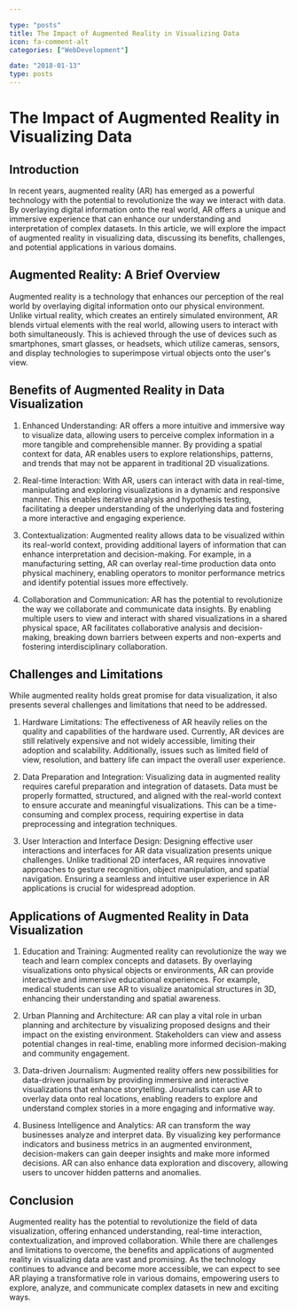```yaml
---

type: "posts"
title: The Impact of Augmented Reality in Visualizing Data
icon: fa-comment-alt
categories: ["WebDevelopment"]

date: "2018-01-13"
type: posts
---
```





# The Impact of Augmented Reality in Visualizing Data

## Introduction

In recent years, augmented reality (AR) has emerged as a powerful technology with the potential to revolutionize the way we interact with data. By overlaying digital information onto the real world, AR offers a unique and immersive experience that can enhance our understanding and interpretation of complex datasets. In this article, we will explore the impact of augmented reality in visualizing data, discussing its benefits, challenges, and potential applications in various domains.

## Augmented Reality: A Brief Overview

Augmented reality is a technology that enhances our perception of the real world by overlaying digital information onto our physical environment. Unlike virtual reality, which creates an entirely simulated environment, AR blends virtual elements with the real world, allowing users to interact with both simultaneously. This is achieved through the use of devices such as smartphones, smart glasses, or headsets, which utilize cameras, sensors, and display technologies to superimpose virtual objects onto the user's view.

## Benefits of Augmented Reality in Data Visualization

1. Enhanced Understanding: AR offers a more intuitive and immersive way to visualize data, allowing users to perceive complex information in a more tangible and comprehensible manner. By providing a spatial context for data, AR enables users to explore relationships, patterns, and trends that may not be apparent in traditional 2D visualizations.

2. Real-time Interaction: With AR, users can interact with data in real-time, manipulating and exploring visualizations in a dynamic and responsive manner. This enables iterative analysis and hypothesis testing, facilitating a deeper understanding of the underlying data and fostering a more interactive and engaging experience.

3. Contextualization: Augmented reality allows data to be visualized within its real-world context, providing additional layers of information that can enhance interpretation and decision-making. For example, in a manufacturing setting, AR can overlay real-time production data onto physical machinery, enabling operators to monitor performance metrics and identify potential issues more effectively.

4. Collaboration and Communication: AR has the potential to revolutionize the way we collaborate and communicate data insights. By enabling multiple users to view and interact with shared visualizations in a shared physical space, AR facilitates collaborative analysis and decision-making, breaking down barriers between experts and non-experts and fostering interdisciplinary collaboration.

## Challenges and Limitations

While augmented reality holds great promise for data visualization, it also presents several challenges and limitations that need to be addressed.

1. Hardware Limitations: The effectiveness of AR heavily relies on the quality and capabilities of the hardware used. Currently, AR devices are still relatively expensive and not widely accessible, limiting their adoption and scalability. Additionally, issues such as limited field of view, resolution, and battery life can impact the overall user experience.

2. Data Preparation and Integration: Visualizing data in augmented reality requires careful preparation and integration of datasets. Data must be properly formatted, structured, and aligned with the real-world context to ensure accurate and meaningful visualizations. This can be a time-consuming and complex process, requiring expertise in data preprocessing and integration techniques.

3. User Interaction and Interface Design: Designing effective user interactions and interfaces for AR data visualization presents unique challenges. Unlike traditional 2D interfaces, AR requires innovative approaches to gesture recognition, object manipulation, and spatial navigation. Ensuring a seamless and intuitive user experience in AR applications is crucial for widespread adoption.

## Applications of Augmented Reality in Data Visualization

1. Education and Training: Augmented reality can revolutionize the way we teach and learn complex concepts and datasets. By overlaying visualizations onto physical objects or environments, AR can provide interactive and immersive educational experiences. For example, medical students can use AR to visualize anatomical structures in 3D, enhancing their understanding and spatial awareness.

2. Urban Planning and Architecture: AR can play a vital role in urban planning and architecture by visualizing proposed designs and their impact on the existing environment. Stakeholders can view and assess potential changes in real-time, enabling more informed decision-making and community engagement.

3. Data-driven Journalism: Augmented reality offers new possibilities for data-driven journalism by providing immersive and interactive visualizations that enhance storytelling. Journalists can use AR to overlay data onto real locations, enabling readers to explore and understand complex stories in a more engaging and informative way.

4. Business Intelligence and Analytics: AR can transform the way businesses analyze and interpret data. By visualizing key performance indicators and business metrics in an augmented environment, decision-makers can gain deeper insights and make more informed decisions. AR can also enhance data exploration and discovery, allowing users to uncover hidden patterns and anomalies.

## Conclusion

Augmented reality has the potential to revolutionize the field of data visualization, offering enhanced understanding, real-time interaction, contextualization, and improved collaboration. While there are challenges and limitations to overcome, the benefits and applications of augmented reality in visualizing data are vast and promising. As the technology continues to advance and become more accessible, we can expect to see AR playing a transformative role in various domains, empowering users to explore, analyze, and communicate complex datasets in new and exciting ways.